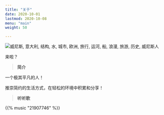 ```yaml
---
title: "关于"
date: 2020-10-01
lastmod: 2020-10-08
menu: "main"
weight: 50

---
```




![威尼斯, 意大利, 结构, 水, 城市, 欧洲, 旅行, 运河, 船, 浪漫, 旅游, 历史, 威尼斯人](https://cdn.pixabay.com/photo/2020/04/23/14/45/venice-5082785_960_720.jpg)



来啦？



> **简介**



一个极其平凡的人！

推崇简约的生活方式，在轻松的环境中积累和分享！



> **听听歌**



{{% music "21907746" %}}